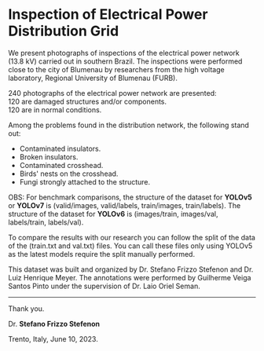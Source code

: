 # Inspection of Electrical Power Distribution Grid

We present photographs of inspections of the electrical power network (13.8 kV) carried out in southern Brazil. The inspections were performed close to the city of Blumenau by researchers from the high voltage laboratory, Regional University of Blumenau (FURB). 

240 photographs of the electrical power network are presented:  
120 are damaged structures and/or components.  
120 are in normal conditions.    
 
Among the problems found in the distribution network, the following stand out:
* Contaminated insulators.
* Broken insulators.
* Contaminated crosshead.
* Birds' nests on the crosshead.
* Fungi strongly attached to the structure. 

OBS: For benchmark comparisons, the structure of the dataset for **YOLOv5** or **YOLOv7** is (valid/images, valid/labels, train/images, train/labels).
The structure of the dataset for **YOLOv6** is (images/train, images/val, labels/train, labels/val).

To compare the results with our research you can follow the split of the data of the (train.txt and val.txt) files. You can call these files only using YOLOv5 as the latest models require the split manually performed.

This dataset was built and organized by Dr. Stefano Frizzo Stefenon and Dr. Luiz Henrique Meyer.
The annotations were performed by Guilherme Veiga Santos Pinto under the supervision of Dr. Laio Oriel Seman.

---

Thank you.

Dr. **Stefano Frizzo Stefenon**

Trento, Italy, June 10, 2023.
